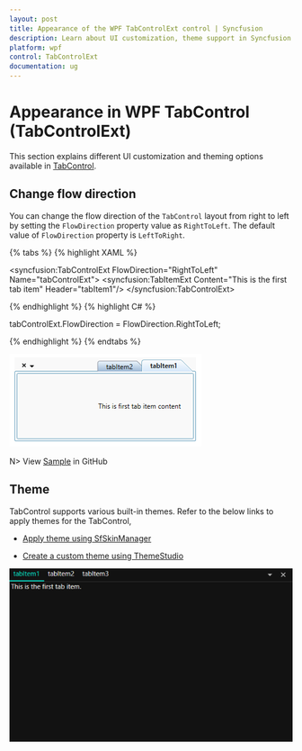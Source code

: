 ```yaml
---
layout: post
title: Appearance of the WPF TabControlExt control | Syncfusion
description: Learn about UI customization, theme support in Syncfusion WPF TabControlExt control and more details about the control features.
platform: wpf
control: TabControlExt
documentation: ug
---
```


# Appearance in WPF TabControl (TabControlExt)

This section explains different UI customization and theming options available in [TabControl](https://help.syncfusion.com/cr/wpf/Syncfusion.Windows.Tools.Controls.TabControlExt.html).

## Change flow direction

You can change the flow direction of the `TabControl` layout from right to left by setting the `FlowDirection` property value as `RightToLeft`. The default value of `FlowDirection` property is `LeftToRight`.

{% tabs %}
{% highlight XAML %}

<syncfusion:TabControlExt FlowDirection="RightToLeft"
                          Name="tabControlExt">
    <syncfusion:TabItemExt Content="This is the first tab item"
                           Header="tabItem1"/>
</syncfusion:TabControlExt>

{% endhighlight %}
{% highlight C# %}

tabControlExt.FlowDirection = FlowDirection.RightToLeft;

{% endhighlight %}
{% endtabs %}

![TabControl with RightToLeft flow direction](Tab-Item-Header_images/FlowDirection.png)

N> View [Sample](https://github.com/SyncfusionExamples/syncfusion-wpf-tabcontrolext-examples/tree/master/Samples/Themes) in GitHub

## Theme

TabControl supports various built-in themes. Refer to the below links to apply themes for the TabControl,

  * [Apply theme using SfSkinManager](https://help.syncfusion.com/wpf/themes/skin-manager)
	
  * [Create a custom theme using ThemeStudio](https://help.syncfusion.com/wpf/themes/theme-studio#creating-custom-theme)

  ![Setting theme in WPF TabControl](Getting-Started_images/wpf-tabcontrol-theme.png)
